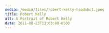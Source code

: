 ```yaml
---
media: /media/files/robert-kelly-headshot.jpeg
title: Robert Kelly
alt: A Portrait of Robert Kelly
date: 2021-08-23T13:03:00-0500
---
```

